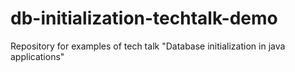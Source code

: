 # db-initialization-techtalk-demo
Repository for examples of tech talk "Database initialization in java applications"
